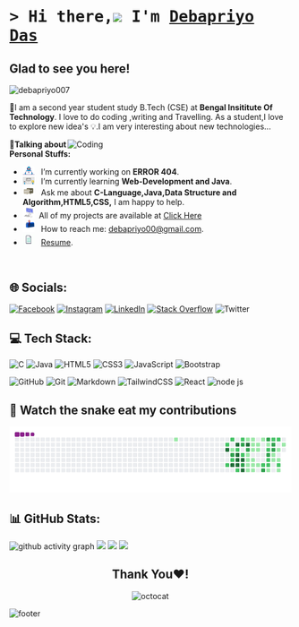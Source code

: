 
# <h1><samp>&gt; Hi there,<img src="https://emojipedia-us.s3.amazonaws.com/source/noto-emoji-animations/344/waving-hand_1f44b.gif" width="30">  I'm <a href="https://www.facebook.com/bamapada.das.56" target="_blank">Debapriyo Das</a></samp></h1>

## Glad to see you here! &nbsp;
<p align="left"><img src="https://komarev.com/ghpvc/?username=debapriyo007&label=Profile%20views&color=red&style=for-the-badge" alt="debapriyo007" width="140" /> </p>

📌I am a second year student study B.Tech (CSE) at **Bengal Insititute Of Technology**.
I love to do coding ,writing and Travelling.
As a student,I love to explore new idea's 💡.I am very interesting about new technologies...


<img align="right" alt="Coding" width="400" src="https://camo.githubusercontent.com/5ddf73ad3a205111cf8c686f687fc216c2946a75005718c8da5b837ad9de78c9/68747470733a2f2f7468756d62732e6766796361742e636f6d2f4576696c4e657874446576696c666973682d736d616c6c2e676966">


**💬Talking about Personal Stuffs:**

- <img src="https://github.com/debapriyo007/debapriyo007/blob/main/img/developer.gif?raw=true" width="21" />&nbsp;&nbsp; I’m currently working on **ERROR 404**.
- <img src="https://github.com/debapriyo007/debapriyo007/blob/main/img/lightning.gif?raw=true" width="21" />&nbsp;&nbsp; I’m currently learning **Web-Development and Java**.
- <img src="https://github.com/debapriyo007/debapriyo007/blob/main/img/message.gif?raw=true" width="21" />&nbsp;&nbsp; Ask me about **C-Language,Java,Data Structure and Algorithm,HTML5,CSS,** I am happy to help.
- <img src="https://github.com/debapriyo007/debapriyo007/blob/main/img/laptop.gif?raw=true" width="21" />&nbsp;&nbsp;All of my projects are available at [Click Here](https://github.com/debapriyo007)
- <img src="https://github.com/debapriyo007/debapriyo007/blob/main/img/letterbox.gif?raw=true" width="21" />&nbsp;&nbsp; How to reach me:  debapriyo00@gmail.com.
- <img src="https://github.com/debapriyo007/debapriyo007/blob/main/img/doc.gif?raw=true" width="21" />&nbsp;&nbsp; [Resume](#).

</br>


        


## 🌐 Socials:

[![Facebook](https://img.shields.io/badge/Facebook-%231877F2.svg?logo=Facebook&logoColor=white)](https://www.facebook.com/bamapada.das.56/) [![Instagram](https://img.shields.io/badge/Instagram-%23E4405F.svg?logo=Instagram&logoColor=white)](https://www.instagram.com/debapriyo_009/) [![LinkedIn](https://img.shields.io/badge/LinkedIn-%230077B5.svg?logo=linkedin&logoColor=white)](https://linkedin.com/in/debapriyo007) [![Stack Overflow](https://img.shields.io/badge/-Stackoverflow-FE7A16?logo=stack-overflow&logoColor=white)](https://stackoverflow.com/users/20793136/debapriyo-das) ![Twitter](https://img.shields.io/badge/Twitter-%231DA1F2.svg?logo=Twitter&logoColor=white)

## 💻 Tech Stack:





![C](https://img.shields.io/badge/c-%2300599C.svg?style=for-the-badge&logo=c&logoColor=white)
![Java](https://img.shields.io/badge/java-%23ED8B00.svg?style=for-the-badge&logo=java&logoColor=white)
![HTML5](https://img.shields.io/badge/html5-%23E34F26.svg?style=for-the-badge&logo=html5&logoColor=white)
![CSS3](https://img.shields.io/badge/css3-%231572B6.svg?style=for-the-badge&logo=css3&logoColor=white)
![JavaScript](https://img.shields.io/badge/javascript-%23323330.svg?style=for-the-badge&logo=javascript&logoColor=%23F7DF1E)
![Bootstrap](https://img.shields.io/badge/Bootstrap-563D7C?style=for-the-badge&logo=bootstrap&logoColor=white)

![GitHub](https://img.shields.io/badge/github-%23121011.svg?style=for-the-badge&logo=github&logoColor=white)
![Git](https://img.shields.io/badge/git-%23F05033.svg?style=for-the-badge&logo=git&logoColor=white)
![Markdown](https://img.shields.io/badge/markdown-%23000000.svg?style=for-the-badge&logo=markdown&logoColor=white) 
![TailwindCSS](https://img.shields.io/badge/tailwindcss-%2338B2AC.svg?style=for-the-badge&logo=tailwind-css&logoColor=white)
![React](https://img.shields.io/badge/React_Native-20232A?style=for-the-badge&logo=react&logoColor=61DAFB)
![node js](https://img.shields.io/badge/Node.js-339933?style=for-the-badge&logo=nodedotjs&logoColor=white)


## 🐍 Watch the snake eat my contributions
![snake gif](https://github.com/debapriyo007/debapriyo007/blob/output/github-contribution-grid-snake.gif)

## 📊 GitHub Stats:
![github activity graph](https://github-readme-activity-graph.cyclic.app/graph?username=debapriyo007&color=a855f7&line=9046FF&hide_title=true&hide_border=true&theme=github-compact&point=9046FF)
![](http://github-profile-summary-cards.vercel.app/api/cards/stats?username=debapriyo007&)
![](http://github-profile-summary-cards.vercel.app/api/cards/most-commit-language?username=debapriyo007&)
![](https://github-profile-summary-cards.vercel.app/api/cards/profile-details?username=debapriyo007&theme=vue)
<div align="center">

## Thank You❤️!

![octocat](https://user-images.githubusercontent.com/10498744/210113490-e2fad07f-4488-4da8-a656-b9abbdd8cb26.gif)

</div>

![footer](https://user-images.githubusercontent.com/10498744/210157572-1fca0242-8af2-46a6-bfa3-666ffd40ebde.svg)


#
